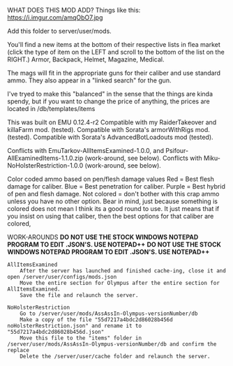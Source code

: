 WHAT DOES THIS MOD ADD? Things like this:
https://i.imgur.com/amqObO7.jpg

Add this folder to server/user/mods.

You'll find a new items at the bottom of their respective lists in flea market (click the type of item on the LEFT and scroll to the bottom of the list on the RIGHT.)
Armor, Backpack, Helmet, Magazine, Medical.

The mags will fit in the appropriate guns for their caliber and use standard ammo. They also appear in a "linked search" for the gun.

I've tryed to make this "balanced" in the sense that the things are kinda spendy, but if you want to change the price of anything, the prices are located in /db/templates/items

This was built on EMU 0.12.4-r2
Compatible with my RaiderTakeover and killaFarm mod. (tested).
Compatible with Sorata's armorWithRigs mod. (tested).
Compatible with Sorata's AdvancedBotLoadouts mod (tested).

Conflicts with EmuTarkov-AllItemsExamined-1.0.0, and  Psifour-AllExaminedItems-1.1.0.zip (work-around, see below).
Conflicts with Miku-NoHolsterRestriction-1.0.0 (work-around, see below).


Color coded ammo based on pen/flesh damage values
	Red    = Best flesh damage for caliber.
	Blue   = Best penetration for caliber.
	Purple = Best hybrid of pen and flesh damage.
	Not colored = don't bother with this crap ammo unless you have no other option.
	Bear in mind, just because something is colored does not mean I think its a good round to use.
	It just means that if you insist on using that caliber, then the best options for that caliber are colored,


WORK-AROUNDS
**DO NOT USE THE STOCK WINDOWS NOTEPAD PROGRAM TO EDIT .JSON'S. USE NOTEPAD++**
**DO NOT USE THE STOCK WINDOWS NOTEPAD PROGRAM TO EDIT .JSON'S. USE NOTEPAD++**

	AllItemsExamined
		After the server has launched and finished cache-ing, close it and open /server/user/configs/mods.json
		Move the entire section for Olympus after the entire section for AllItemsExamined.
		Save the file and relaunch the server.

	NoHolsterRestriction
		Go to /server/user/mods/AssAssIn-Olympus-versionNumber/db
		Make a copy of the file "55d7217a4bdc2d86028b456d noHolsterRestriction.json" and rename it to "55d7217a4bdc2d86028b456d.json"
		Move this file to the "items" folder in /server/user/mods/AssAssIn-Olympus-versionNumber/db and confirm the replace
		Delete the /server/user/cache folder and relaunch the server.